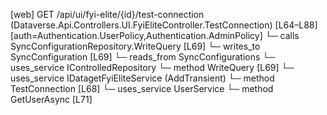 [web] GET /api/ui/fyi-elite/{id}/test-connection  (Dataverse.Api.Controllers.UI.FyiEliteController.TestConnection)  [L64–L88] [auth=Authentication.UserPolicy,Authentication.AdminPolicy]
  └─ calls SyncConfigurationRepository.WriteQuery [L69]
  └─ writes_to SyncConfiguration [L69]
    └─ reads_from SyncConfigurations
  └─ uses_service IControlledRepository<SyncConfiguration>
    └─ method WriteQuery [L69]
  └─ uses_service IDatagetFyiEliteService (AddTransient)
    └─ method TestConnection [L68]
  └─ uses_service UserService
    └─ method GetUserAsync [L71]

